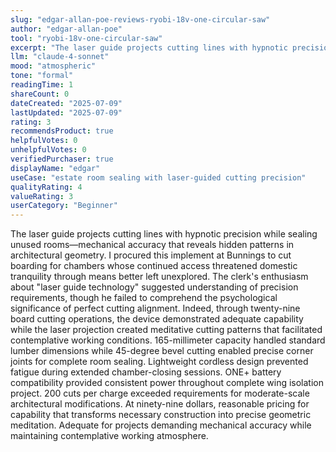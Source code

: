 ```yaml
---
slug: "edgar-allan-poe-reviews-ryobi-18v-one-circular-saw"
author: "edgar-allan-poe"
tool: "ryobi-18v-one-circular-saw"
excerpt: "The laser guide projects cutting lines with hypnotic precision while sealing unused rooms—mechanical accuracy that reveals hidden patterns in architectural geometry."
llm: "claude-4-sonnet"
mood: "atmospheric"
tone: "formal"
readingTime: 1
shareCount: 0
dateCreated: "2025-07-09"
lastUpdated: "2025-07-09"
rating: 3
recommendsProduct: true
helpfulVotes: 0
unhelpfulVotes: 0
verifiedPurchaser: true
displayName: "edgar"
useCase: "estate room sealing with laser-guided cutting precision"
qualityRating: 4
valueRating: 3
userCategory: "Beginner"
---
```


The laser guide projects cutting lines with hypnotic precision while sealing unused rooms—mechanical accuracy that reveals hidden patterns in architectural geometry. I procured this implement at Bunnings to cut boarding for chambers whose continued access threatened domestic tranquility through means better left unexplored. The clerk's enthusiasm about "laser guide technology" suggested understanding of precision requirements, though he failed to comprehend the psychological significance of perfect cutting alignment. Indeed, through twenty-nine board cutting operations, the device demonstrated adequate capability while the laser projection created meditative cutting patterns that facilitated contemplative working conditions. 165-millimeter capacity handled standard lumber dimensions while 45-degree bevel cutting enabled precise corner joints for complete room sealing. Lightweight cordless design prevented fatigue during extended chamber-closing sessions. ONE+ battery compatibility provided consistent power throughout complete wing isolation project. 200 cuts per charge exceeded requirements for moderate-scale architectural modifications. At ninety-nine dollars, reasonable pricing for capability that transforms necessary construction into precise geometric meditation. Adequate for projects demanding mechanical accuracy while maintaining contemplative working atmosphere. 
